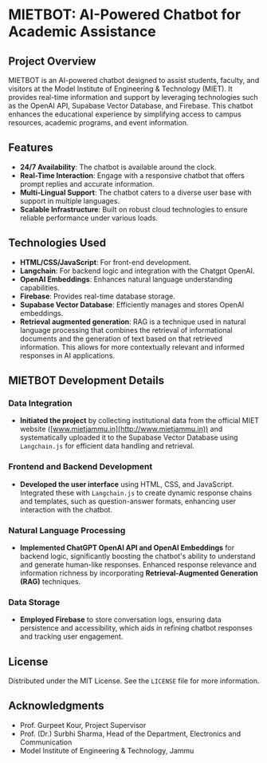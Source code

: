# MIETBOT: AI-Powered Chatbot for Academic Assistance

## Project Overview

MIETBOT is an AI-powered chatbot designed to assist students, faculty, and visitors at the Model Institute of Engineering & Technology (MIET). It provides real-time information and support by leveraging technologies such as the OpenAI API, Supabase Vector Database, and Firebase. This chatbot enhances the educational experience by simplifying access to campus resources, academic programs, and event information.

## Features

- **24/7 Availability**: The chatbot is available around the clock.
- **Real-Time Interaction**: Engage with a responsive chatbot that offers prompt replies and accurate information.
- **Multi-Lingual Support**: The chatbot caters to a diverse user base with support in multiple languages.
- **Scalable Infrastructure**: Built on robust cloud technologies to ensure reliable performance under various loads.

## Technologies Used

- **HTML/CSS/JavaScript**: For front-end development.
- **Langchain**: For backend logic and integration with the Chatgpt OpenAI.
- **OpenAI Embeddings**: Enhances natural language understanding capabilities.
- **Firebase**: Provides real-time database storage.
- **Supabase Vector Database**: Efficiently manages and stores OpenAI embeddings.
- **Retrieval augmented generation**: RAG is a technique used in natural language processing that combines the retrieval of informational documents and the generation of text based on that retrieved information. This allows for more contextually relevant and informed responses in AI applications.

## MIETBOT Development Details

### Data Integration
- **Initiated the project** by collecting institutional data from the official MIET website ([www.mietjammu.in](http://www.mietjammu.in)) and systematically uploaded it to the Supabase Vector Database using `Langchain.js` for efficient data handling and retrieval.

### Frontend and Backend Development
- **Developed the user interface** using HTML, CSS, and JavaScript. Integrated these with `Langchain.js` to create dynamic response chains and templates, such as question-answer formats, enhancing user interaction with the chatbot.

### Natural Language Processing
- **Implemented ChatGPT OpenAI API and OpenAI Embeddings** for backend logic, significantly boosting the chatbot's ability to understand and generate human-like responses. Enhanced response relevance and information richness by incorporating **Retrieval-Augmented Generation (RAG)** techniques.

### Data Storage
- **Employed Firebase** to store conversation logs, ensuring data persistence and accessibility, which aids in refining chatbot responses and tracking user engagement.


## License

Distributed under the MIT License. See the `LICENSE` file for more information.

## Acknowledgments

- Prof. Gurpeet Kour, Project Supervisor
- Prof. (Dr.) Surbhi Sharma, Head of the Department, Electronics and Communication
- Model Institute of Engineering & Technology, Jammu


